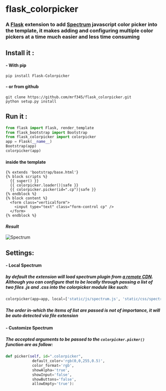 # flask_colorpicker
### A [Flask][9c2c9277] extension to add [Spectrum][2e6e1a93] javascript color picker into the template, it makes adding and configuring multiple color pickers at a time much easier and less time consuming

  [9c2c9277]: http://flask.pocoo.org/ "Flask website"
  [2e6e1a93]: https://github.com/bgrins/spectrum "Spectrum repo"

## Install it :
#### - With pip
`pip install Flask-Colorpicker` <br />
#### - or from github
`git clone https://github.com/mrf345/flask_colorpicker.git`<br />
`python setup.py install`
## Run it :
```python
from flask import Flask, render_template
from flask_bootstrap import Bootstrap
from flask_colorpicker import colorpicker
app = Flask(__name__)
Bootstrap(app)
colorpicker(app)
```
#### inside the template
```jinja
{% extends 'bootstrap/base.html'}
{% block scripts %}
  {{ super() }}
  {{ colorpicker.loader()|safe }}
  {{ colorpicker.picker(id=".cp")|safe }}
{% endblock %}
{% block content %}
  <form class="verticalform">
    <input type="text" class="form-control cp" />
  </form>
{% endblock %}
```

#### _Result_
![Spectrum](https://raw.githubusercontent.com/usb-resetter/usb-resetter.github.io/master/images/colorpicker.png)

## Settings:
#### - Local Spectrum
##### by default the extension will load spectrum plugin from [a remote CDN][25530337]. Although you can configure that to be locally through passing a list of two files .js and .css into the colorpicker module like such:

```python
colorpicker(app=app, local=['static/js/spectrum.js', 'static/css/spectrum.css'])
```
##### _The order in-which the items of list are passed is not of importance, it will be auto detected via file extension_

  [25530337]: https://cdnjs.com/libraries/spectrum "Spectrum CDN"

#### - Customize Spectrum
##### The accepted arguments to be passed to the `colorpicker.picker()` function are as follow:
```python
def picker(self, id=".colorpicker",
            default_color='rgb(0,0,255,0.5)',
            color_format='rgb',
            showAlpha='true',
            showInput='false',
            showButtons='false',
            allowEmpty='true'):
```
